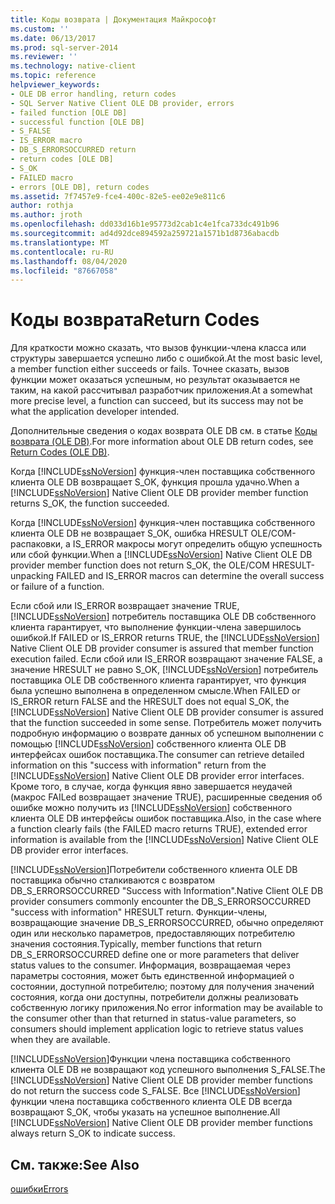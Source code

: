 ```yaml
---
title: Коды возврата | Документация Майкрософт
ms.custom: ''
ms.date: 06/13/2017
ms.prod: sql-server-2014
ms.reviewer: ''
ms.technology: native-client
ms.topic: reference
helpviewer_keywords:
- OLE DB error handling, return codes
- SQL Server Native Client OLE DB provider, errors
- failed function [OLE DB]
- successful function [OLE DB]
- S_FALSE
- IS_ERROR macro
- DB_S_ERRORSOCCURRED return
- return codes [OLE DB]
- S_OK
- FAILED macro
- errors [OLE DB], return codes
ms.assetid: 7f7457e9-fce4-400c-82e5-ee02e9e811c6
author: rothja
ms.author: jroth
ms.openlocfilehash: dd033d16b1e95773d2cab1c4e1fca733dc491b96
ms.sourcegitcommit: ad4d92dce894592a259721a1571b1d8736abacdb
ms.translationtype: MT
ms.contentlocale: ru-RU
ms.lasthandoff: 08/04/2020
ms.locfileid: "87667058"
---
```

# <a name="return-codes"></a><span data-ttu-id="de1ab-102">Коды возврата</span><span class="sxs-lookup"><span data-stu-id="de1ab-102">Return Codes</span></span>
  <span data-ttu-id="de1ab-103">Для краткости можно сказать, что вызов функции-члена класса или структуры завершается успешно либо с ошибкой.</span><span class="sxs-lookup"><span data-stu-id="de1ab-103">At the most basic level, a member function either succeeds or fails.</span></span> <span data-ttu-id="de1ab-104">Точнее сказать, вызов функции может оказаться успешным, но результат оказывается не таким, на какой рассчитывал разработчик приложения.</span><span class="sxs-lookup"><span data-stu-id="de1ab-104">At a somewhat more precise level, a function can succeed, but its success may not be what the application developer intended.</span></span>  
  
 <span data-ttu-id="de1ab-105">Дополнительные сведения о кодах возврата OLE DB см. в статье [Коды возврата (OLE DB)](https://go.microsoft.com/fwlink/?LinkId=101631).</span><span class="sxs-lookup"><span data-stu-id="de1ab-105">For more information about OLE DB return codes, see [Return Codes (OLE DB)](https://go.microsoft.com/fwlink/?LinkId=101631).</span></span>  
  
 <span data-ttu-id="de1ab-106">Когда [!INCLUDE[ssNoVersion](../../includes/ssnoversion-md.md)] функция-член поставщика собственного клиента OLE DB возвращает S_OK, функция прошла удачно.</span><span class="sxs-lookup"><span data-stu-id="de1ab-106">When a [!INCLUDE[ssNoVersion](../../includes/ssnoversion-md.md)] Native Client OLE DB provider member function returns S_OK, the function succeeded.</span></span>  
  
 <span data-ttu-id="de1ab-107">Когда [!INCLUDE[ssNoVersion](../../includes/ssnoversion-md.md)] функция-член поставщика собственного клиента OLE DB не возвращает S_OK, ошибка HRESULT OLE/COM-распаковки, а IS_ERROR макросы могут определить общую успешность или сбой функции.</span><span class="sxs-lookup"><span data-stu-id="de1ab-107">When a [!INCLUDE[ssNoVersion](../../includes/ssnoversion-md.md)] Native Client OLE DB provider member function does not return S_OK, the OLE/COM HRESULT-unpacking FAILED and IS_ERROR macros can determine the overall success or failure of a function.</span></span>  
  
 <span data-ttu-id="de1ab-108">Если сбой или IS_ERROR возвращает значение TRUE, [!INCLUDE[ssNoVersion](../../includes/ssnoversion-md.md)] потребитель поставщика OLE DB собственного клиента гарантирует, что выполнение функции-члена завершилось ошибкой.</span><span class="sxs-lookup"><span data-stu-id="de1ab-108">If FAILED or IS_ERROR returns TRUE, the [!INCLUDE[ssNoVersion](../../includes/ssnoversion-md.md)] Native Client OLE DB provider consumer is assured that member function execution failed.</span></span> <span data-ttu-id="de1ab-109">Если сбой или IS_ERROR возвращают значение FALSE, а значение HRESULT не равно S_OK, [!INCLUDE[ssNoVersion](../../includes/ssnoversion-md.md)] потребитель поставщика OLE DB собственного клиента гарантирует, что функция была успешно выполнена в определенном смысле.</span><span class="sxs-lookup"><span data-stu-id="de1ab-109">When FAILED or IS_ERROR return FALSE and the HRESULT does not equal S_OK, the [!INCLUDE[ssNoVersion](../../includes/ssnoversion-md.md)] Native Client OLE DB provider consumer is assured that the function succeeded in some sense.</span></span> <span data-ttu-id="de1ab-110">Потребитель может получить подробную информацию о возврате данных об успешном выполнении с помощью [!INCLUDE[ssNoVersion](../../includes/ssnoversion-md.md)] собственного клиента OLE DB интерфейсах ошибок поставщика.</span><span class="sxs-lookup"><span data-stu-id="de1ab-110">The consumer can retrieve detailed information on this "success with information" return from the [!INCLUDE[ssNoVersion](../../includes/ssnoversion-md.md)] Native Client OLE DB provider error interfaces.</span></span> <span data-ttu-id="de1ab-111">Кроме того, в случае, когда функция явно завершается неудачей (макрос FAILed возвращает значение TRUE), расширенные сведения об ошибке можно получить из [!INCLUDE[ssNoVersion](../../includes/ssnoversion-md.md)] собственного клиента OLE DB интерфейсы ошибок поставщика.</span><span class="sxs-lookup"><span data-stu-id="de1ab-111">Also, in the case where a function clearly fails (the FAILED macro returns TRUE), extended error information is available from the [!INCLUDE[ssNoVersion](../../includes/ssnoversion-md.md)] Native Client OLE DB provider error interfaces.</span></span>  
  
 [!INCLUDE[ssNoVersion](../../includes/ssnoversion-md.md)]<span data-ttu-id="de1ab-112">Потребители собственного клиента OLE DB поставщика обычно сталкиваются с возвратом DB_S_ERRORSOCCURRED "Success with Information".</span><span class="sxs-lookup"><span data-stu-id="de1ab-112">Native Client OLE DB provider consumers commonly encounter the DB_S_ERRORSOCCURRED "success with information" HRESULT return.</span></span> <span data-ttu-id="de1ab-113">Функции-члены, возвращающие значение DB_S_ERRORSOCCURRED, обычно определяют один или несколько параметров, предоставляющих потребителю значения состояния.</span><span class="sxs-lookup"><span data-stu-id="de1ab-113">Typically, member functions that return DB_S_ERRORSOCCURRED define one or more parameters that deliver status values to the consumer.</span></span> <span data-ttu-id="de1ab-114">Информация, возвращаемая через параметры состояния, может быть единственной информацией о состоянии, доступной потребителю; поэтому для получения значений состояния, когда они доступны, потребители должны реализовать собственную логику приложения.</span><span class="sxs-lookup"><span data-stu-id="de1ab-114">No error information may be available to the consumer other than that returned in status-value parameters, so consumers should implement application logic to retrieve status values when they are available.</span></span>  
  
 <span data-ttu-id="de1ab-115">[!INCLUDE[ssNoVersion](../../includes/ssnoversion-md.md)]Функции члена поставщика собственного клиента OLE DB не возвращают код успешного выполнения S_FALSE.</span><span class="sxs-lookup"><span data-stu-id="de1ab-115">The [!INCLUDE[ssNoVersion](../../includes/ssnoversion-md.md)] Native Client OLE DB provider member functions do not return the success code S_FALSE.</span></span> <span data-ttu-id="de1ab-116">Все [!INCLUDE[ssNoVersion](../../includes/ssnoversion-md.md)] функции члена поставщика собственного клиента OLE DB всегда возвращают S_OK, чтобы указать на успешное выполнение.</span><span class="sxs-lookup"><span data-stu-id="de1ab-116">All [!INCLUDE[ssNoVersion](../../includes/ssnoversion-md.md)] Native Client OLE DB provider member functions always return S_OK to indicate success.</span></span>  
  
## <a name="see-also"></a><span data-ttu-id="de1ab-117">См. также:</span><span class="sxs-lookup"><span data-stu-id="de1ab-117">See Also</span></span>  
 [<span data-ttu-id="de1ab-118">ошибки</span><span class="sxs-lookup"><span data-stu-id="de1ab-118">Errors</span></span>](errors.md)  
  
  
